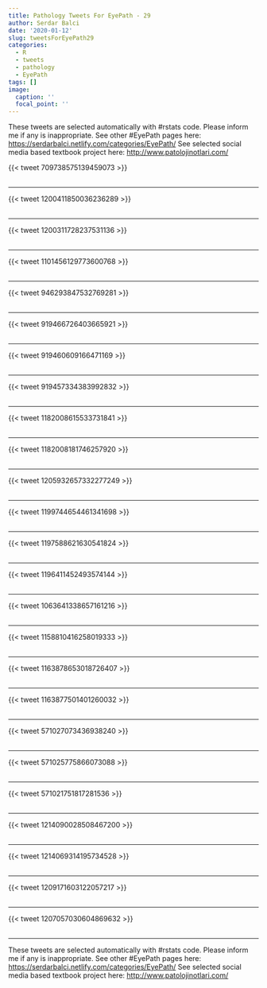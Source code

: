 ```yaml
---
title: Pathology Tweets For EyePath - 29
author: Serdar Balci
date: '2020-01-12'
slug: tweetsForEyePath29
categories:
  - R
  - tweets
  - pathology
  - EyePath
tags: []
image:
  caption: ''
  focal_point: ''
---
```



These tweets are selected automatically with #rstats code. Please inform me if any is inappropriate.
See other #EyePath pages here: https://serdarbalci.netlify.com/categories/EyePath/ 
See selected social media based textbook project here: http://www.patolojinotlari.com/

{{< tweet 709738575139459073 >}}
<br>
<br>
<hr>
{{< tweet 1200411850036236289 >}}
<br>
<br>
<hr>
{{< tweet 1200311728237531136 >}}
<br>
<br>
<hr>
{{< tweet 1101456129773600768 >}}
<br>
<br>
<hr>
{{< tweet 946293847532769281 >}}
<br>
<br>
<hr>
{{< tweet 919466726403665921 >}}
<br>
<br>
<hr>
{{< tweet 919460609166471169 >}}
<br>
<br>
<hr>
{{< tweet 919457334383992832 >}}
<br>
<br>
<hr>
{{< tweet 1182008615533731841 >}}
<br>
<br>
<hr>
{{< tweet 1182008181746257920 >}}
<br>
<br>
<hr>
{{< tweet 1205932657332277249 >}}
<br>
<br>
<hr>
{{< tweet 1199744654461341698 >}}
<br>
<br>
<hr>
{{< tweet 1197588621630541824 >}}
<br>
<br>
<hr>
{{< tweet 1196411452493574144 >}}
<br>
<br>
<hr>
{{< tweet 1063641338657161216 >}}
<br>
<br>
<hr>
{{< tweet 1158810416258019333 >}}
<br>
<br>
<hr>
{{< tweet 1163878653018726407 >}}
<br>
<br>
<hr>
{{< tweet 1163877501401260032 >}}
<br>
<br>
<hr>
{{< tweet 571027073436938240 >}}
<br>
<br>
<hr>
{{< tweet 571025775866073088 >}}
<br>
<br>
<hr>
{{< tweet 571021751817281536 >}}
<br>
<br>
<hr>
{{< tweet 1214090028508467200 >}}
<br>
<br>
<hr>
{{< tweet 1214069314195734528 >}}
<br>
<br>
<hr>
{{< tweet 1209171603122057217 >}}
<br>
<br>
<hr>
{{< tweet 1207057030604869632 >}}
<br>
<br>
<hr>


These tweets are selected automatically with #rstats code. Please inform me if any is inappropriate.
See other #EyePath pages here: https://serdarbalci.netlify.com/categories/EyePath/ 
See selected social media based textbook project here: http://www.patolojinotlari.com/
